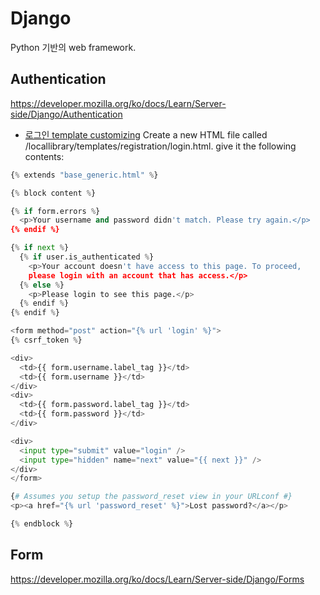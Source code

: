 # Django
Python 기반의 web framework.

## Authentication
https://developer.mozilla.org/ko/docs/Learn/Server-side/Django/Authentication

- [로그인 template customizing](https://developer.mozilla.org/ko/docs/Learn/Server-side/Django/Authentication#Login_template)
Create a new HTML file called /locallibrary/templates/registration/login.html. give it the following contents:
```python
{% extends "base_generic.html" %}

{% block content %}

{% if form.errors %}
  <p>Your username and password didn't match. Please try again.</p>
{% endif %}

{% if next %}
  {% if user.is_authenticated %}
    <p>Your account doesn't have access to this page. To proceed,
    please login with an account that has access.</p>
  {% else %}
    <p>Please login to see this page.</p>
  {% endif %}
{% endif %}

<form method="post" action="{% url 'login' %}">
{% csrf_token %}

<div>
  <td>{{ form.username.label_tag }}</td>
  <td>{{ form.username }}</td>
</div>
<div>
  <td>{{ form.password.label_tag }}</td>
  <td>{{ form.password }}</td>
</div>

<div>
  <input type="submit" value="login" />
  <input type="hidden" name="next" value="{{ next }}" />
</div>
</form>

{# Assumes you setup the password_reset view in your URLconf #}
<p><a href="{% url 'password_reset' %}">Lost password?</a></p>

{% endblock %}
```

## Form
https://developer.mozilla.org/ko/docs/Learn/Server-side/Django/Forms

